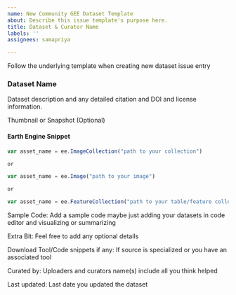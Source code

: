 ```yaml
---
name: New Community GEE Dataset Template
about: Describe this issue template's purpose here.
title: Dataset & Curator Name
labels: ''
assignees: samapriya

---
```


Follow the underlying template when creating new dataset issue entry

### Dataset Name
Dataset description and any detailed citation and DOI and license information.

Thumbnail or Snapshot (Optional)

#### Earth Engine Snippet
```js
var asset_name = ee.ImageCollection("path to your collection")

or

var asset_name = ee.Image("path to your image")

or

var asset_name = ee.FeatureCollection("path to your table/feature collection")
```

Sample Code: Add a sample code maybe just adding your datasets in code editor and visualizing or summarizing

Extra Bit: Feel free to add any optional details 

Download Tool/Code snippets if any: If source is specialized or you have an associated tool

Curated by: Uploaders and curators name(s) include all you think helped

Last updated: Last date you updated the dataset
